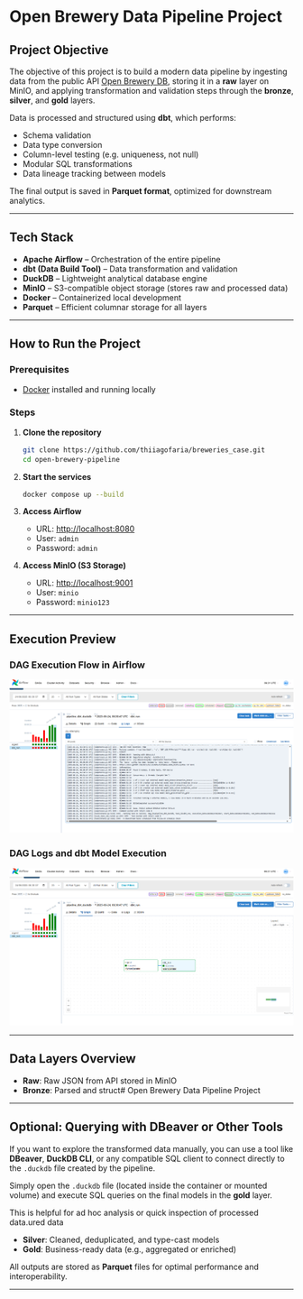 # Open Brewery Data Pipeline Project

## Project Objective

The objective of this project is to build a modern data pipeline by ingesting data from the public API [Open Brewery DB](https://www.openbrewerydb.org/), storing it in a **raw** layer on MinIO, and applying transformation and validation steps through the **bronze**, **silver**, and **gold** layers.

Data is processed and structured using **dbt**, which performs:

- Schema validation  
- Data type conversion  
- Column-level testing (e.g. uniqueness, not null)  
- Modular SQL transformations  
- Data lineage tracking between models  

The final output is saved in **Parquet format**, optimized for downstream analytics.

---

## Tech Stack

- **Apache Airflow** – Orchestration of the entire pipeline  
- **dbt (Data Build Tool)** – Data transformation and validation  
- **DuckDB** – Lightweight analytical database engine  
- **MinIO** – S3-compatible object storage (stores raw and processed data)  
- **Docker** – Containerized local development  
- **Parquet** – Efficient columnar storage for all layers  

---

## How to Run the Project

### Prerequisites
- [Docker](https://www.docker.com/) installed and running locally

### Steps

1. **Clone the repository**  
   ```bash
   git clone https://github.com/thiiagofaria/breweries_case.git
   cd open-brewery-pipeline
   ```

2. **Start the services**  
   ```bash
   docker compose up --build
   ```

3. **Access Airflow**
   - URL: [http://localhost:8080](http://localhost:8080)  
   - User: `admin`  
   - Password: `admin`

4. **Access MinIO (S3 Storage)**
   - URL: [http://localhost:9001](http://localhost:9001)  
   - User: `minio`  
   - Password: `minio123`

---

## Execution Preview

### DAG Execution Flow in Airflow
![Airflow DAG graph](./images/airflow_graph.png)

### DAG Logs and dbt Model Execution
![Airflow Logs](./images/airflow_logs.png)

---

## Data Layers Overview

- **Raw**: Raw JSON from API stored in MinIO  
- **Bronze**: Parsed and struct# Open Brewery Data Pipeline Project


---

## Optional: Querying with DBeaver or Other Tools

If you want to explore the transformed data manually, you can use a tool like **DBeaver**, **DuckDB CLI**, or any compatible SQL client to connect directly to the `.duckdb` file created by the pipeline.

Simply open the `.duckdb` file (located inside the container or mounted volume) and execute SQL queries on the final models in the **gold** layer.

This is helpful for ad hoc analysis or quick inspection of processed data.ured data  
- **Silver**: Cleaned, deduplicated, and type-cast models  
- **Gold**: Business-ready data (e.g., aggregated or enriched)

All outputs are stored as **Parquet** files for optimal performance and interoperability.

---